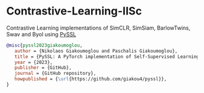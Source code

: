 # Contrastive-Learning-IISc

Contrastive Learning implementations of SimCLR, SimSiam, BarlowTwins, Swav and Byol using [PySSL](https://github.com/giakou4/pyssl/blob/main/README.md?plain=1)
```bibtex
@misc{pyssl2023giakoumoglou,
   author = {Nikolaos Giakoumoglou and Paschalis Giakoumoglou},
   title = {PySSL: A PyTorch implementation of Self-Supervised Learning (SSL) methods},
   year = {2023},
   publisher = {GitHub},
   journal = {GitHub repository},
   howpublished = {\url{https://github.com/giakou4/pyssl}},
}
```
